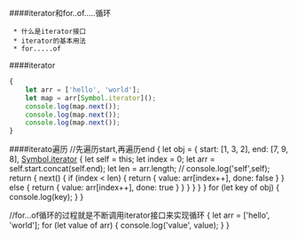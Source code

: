 ####iterator和for..of.....循环

     * 什么是iterator接口
     * iterator的基本用法
     * for.....of


####iterator
```js
{
    let arr = ['hello', 'world'];
    let map = arr[Symbol.iterator]();
    console.log(map.next());
    console.log(map.next());
    console.log(map.next());
}
```

####iterato遍历
//先遍历start,再遍历end
{
    let obj = {
        start: [1, 3, 2],
        end: [7, 9, 8],
        [Symbol.iterator]() {
            let self = this;
            let index = 0;
            let arr = self.start.concat(self.end);
            let len = arr.length;
            // console.log('self',self);
            return {
                next() {
                    if (index < len) {
                        return {
                            value: arr[index++],
                            done: false
                        }
                    } else {
                        return {
                            value: arr[index++],
                            done: true
                        }
                    }
                }
            }
        }
    }
    for (let key of obj) {
        console.log(key);
    }
}



//for...of循环的过程就是不断调用iterator接口来实现循环
{
    let arr = ['hello', 'world'];
    for (let value of arr) {
        console.log('value', value);
    }
}